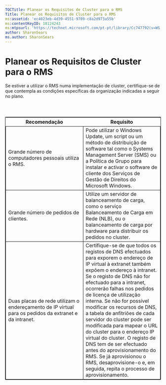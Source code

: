 ```yaml
---
TOCTitle: Planear os Requisitos de Cluster para o RMS
Title: Planear os Requisitos de Cluster para o RMS
ms:assetid: 'ec4023eb-4d39-4551-9789-c8a2d973a55b'
ms:contentKeyID: 18124243
ms:mtpsurl: 'https://technet.microsoft.com/pt-pt/library/Cc747792(v=WS.10)'
author: SharonSears
ms.author: SharonSears
---
```


Planear os Requisitos de Cluster para o RMS
===========================================

Se estiver a utilizar o RMS numa implementação de cluster, certifique-se de que contempla as condições específicas da organização indicadas a seguir no plano.

###  

 
<table style="border:1px solid black;">
<colgroup>
<col width="50%" />
<col width="50%" />
</colgroup>
<thead>
<tr class="header">
<th>Recomendação</th>
<th>Requisito</th>
</tr>
</thead>
<tbody>
<tr class="odd">
<td style="border:1px solid black;">Grande número de computadores pessoais utiliza o RMS.</td>
<td style="border:1px solid black;">Pode utilizar o Windows Update, um script ou um método de distribuição de software tal como o Systems Management Server (SMS) ou a Política de Grupo para instalar e activar o software de cliente dos Serviços de Gestão de Direitos do Microsoft Windows.</td>
</tr>
<tr class="even">
<td style="border:1px solid black;">Grande número de pedidos de clientes.</td>
<td style="border:1px solid black;">Utilize um servidor de balanceamento de carga, como o serviço Balanceamento de Carga em Rede (NLB), ou o balanceamento de carga por hardware para distribuir os pedidos no cluster.</td>
</tr>
<tr class="odd">
<td style="border:1px solid black;">Duas placas de rede utilizam o endereçamento de IP virtual para os pedidos da extranet e da intranet.</td>
<td style="border:1px solid black;">Certifique-se de que todos os registos de DNS efectuados para exporem o endereço de IP virtual à extranet também expõem o endereço à intranet.
Se o registo de DNS não for efectuado para a intranet, ocorrerão falhas nos pedidos de licença de utilização interna. Se não for possível modificar os recursos de DNS, a tabela de anfitriões de cada servidor do cluster pode ser modificada para mapear o URL do cluster para o endereço IP virtual do cluster. O registo de DNS tem de ser efectuado antes do aprovisionamento do RMS. Se já aprovisionou o RMS, desaprovisione-o e, em seguida, repita o processo de aprovisionamento.</td>
</tr>
</tbody>
</table>

